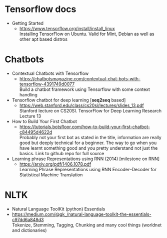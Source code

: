 # Tensorflow docs
- Getting Started
  - https://www.tensorflow.org/install/install_linux<br>
    Installing TensorFlow on Ubuntu. Valid for Mint, Debian as well as other apt based distros


# Chatbots
- Contextual Chatbots with Tensorflow
  - https://chatbotsmagazine.com/contextual-chat-bots-with-tensorflow-4391749d0077<br>
    Build a chatbot framework using Tensorflow with some context handling
- Tensorflow chatbot for deep learning [**seq2seq** based]
  - https://web.stanford.edu/class/cs20si/lectures/slides_13.pdf<br>
    Stanford lecture on CS20SI. TensorFlow for Deep Learning Research Lecture 13
- How to Build Your First Chatbot
  - https://tutorials.botsfloor.com/how-to-build-your-first-chatbot-c84495d4622d<br>
    Probably not your first bot as stated in the title, information are really good but deeply technical for a beginner.
    The way to go when you have learnt something good and you pretty understand not just the basics. Link to github repo for full source
- Learning phrase Representations using RNN (2014) [milestone on RNN]
  - https://arxiv.org/pdf/1406.1078.pdf<br>
    Learning Phrase Representations using RNN Encoder–Decoder for Statistical Machine Translation

# NLTK
- Natural Language ToolKit (python) Essentials
 - https://medium.com/@gk_/natural-language-toolkit-the-essentials-c97dd6a848d3<br>
   Tokenize, Stemming, Tagging, Chunking and many cool things (worldnet and dictionaries)

